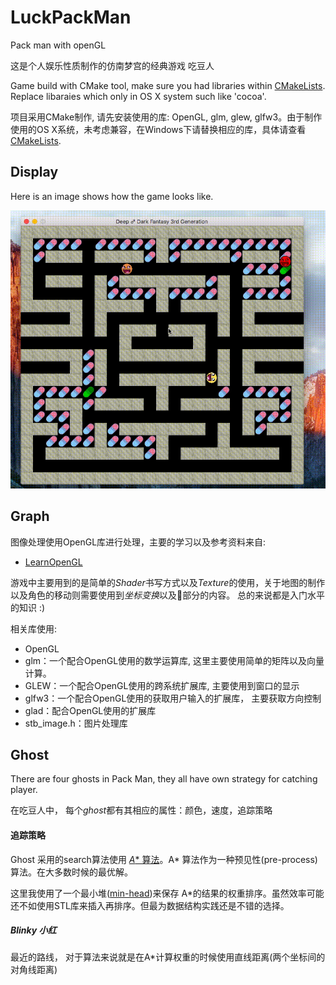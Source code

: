 # LuckPackMan
Pack man with openGL

这是个人娱乐性质制作的仿南梦宫的经典游戏 吃豆人

Game build with CMake tool, make sure you had libraries within [CMakeLists](CMakeLists.txt). Replace libaraies which only in OS X system such like 'cocoa'.

项目采用CMake制作, 请先安装使用的库: OpenGL, glm, glew, glfw3。由于制作使用的OS X系统，未考虑兼容，在Windows下请替换相应的库，具体请查看[CMakeLists](CMakeLists.txt).

## Display
Here is an image shows how the game looks like.

![image](https://github.com/LiuWei-Luke/LuckPackMan/blob/master/display.gif)

## Graph
图像处理使用OpenGL库进行处理，主要的学习以及参考资料来自:

- [LearnOpenGL](https://learnopengl-cn.github.io/)

游戏中主要用到的是简单的*Shader*书写方式以及*Texture*的使用，关于地图的制作以及角色的移动则需要使用到*坐标变换*以及🎥部分的内容。 总的来说都是入门水平的知识 :)

相关库使用:
- OpenGL
- glm：一个配合OpenGL使用的数学运算库, 这里主要使用简单的矩阵以及向量计算。
- GLEW：一个配合OpenGL使用的跨系统扩展库, 主要使用到窗口的显示
- glfw3：一个配合OpenGL使用的获取用户输入的扩展库， 主要获取方向控制
- glad：配合OpenGL使用的扩展库
- stb_image.h：图片处理库

## Ghost
There are four ghosts in Pack Man, they all have own strategy for catching player.

在吃豆人中， 每个*ghost*都有其相应的属性：颜色，速度，追踪策略
#### 追踪策略
Ghost 采用的search算法使用 [*A** 算法](https://en.wikipedia.org/wiki/A*_search_algorithm)。A* 算法作为一种预见性(pre-process)算法。在大多数时候的最优解。

这里我使用了一个最小堆([min-head](https://www.cs.cmu.edu/~tcortina/15-121sp10/Unit06B.pdf))来保存 A*的结果的权重排序。虽然效率可能还不如使用STL库来插入再排序。但最为数据结构实践还是不错的选择。

##### Blinky 小红
最近的路线， 对于算法来说就是在A*计算权重的时候使用直线距离(两个坐标间的对角线距离)